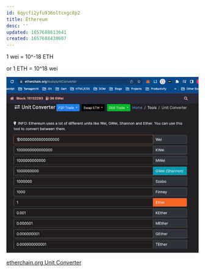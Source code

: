 ```yaml
---
id: 6qycfi2yfu936oltcxgc8p2
title: Ethereum
desc: ''
updated: 1657688613641
created: 1657688438607
---
```


1 wei = 10^-18 ETH

or 1 ETH = 10^18 wei

![](./assets/images/one-eth-to-wei.png)

[etherchain.org Unit Converter](https://etherchain.org/tools/unitConverter)